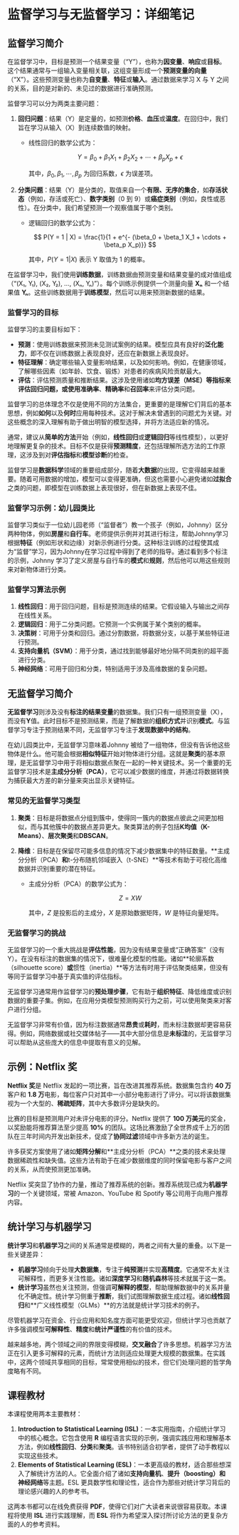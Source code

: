 # 监督学习与无监督学习：详细笔记

## 监督学习简介

在监督学习中，目标是预测一个结果变量（“Y”），也称为**因变量**、**响应**或**目标**。这个结果通常与一组输入变量相关联，这组变量形成一个**预测变量的向量**（“X”）。这些预测变量也称为**自变量**、**特征**或**输入**。通过数据来学习 X 与 Y 之间的关系，目的是对新的、未见过的数据进行准确预测。

监督学习可以分为两类主要问题：
1. **回归问题**：结果（Y）是定量的，如预测**价格**、**血压**或**温度**。在回归中，我们旨在学习从输入（X）到连续数值的映射。
   - 线性回归的数学公式为：
     
     $$
     Y = \beta_0 + \beta_1 X_1 + \beta_2 X_2 + \cdots + \beta_p X_p + \epsilon
     $$
     
     其中，$\beta_0, \beta_1, \cdots, \beta_p$ 为回归系数，$\epsilon$ 为误差项。

2. **分类问题**：结果（Y）是分类的，取值来自一个**有限、无序的集合**，如**存活状态**（例如，存活或死亡）、**数字类别**（0 到 9）或**癌症类别**（例如，良性或恶性）。在分类中，我们希望预测一个观察值属于哪个类别。
   - 逻辑回归的数学公式为：
     
     $$
     P(Y = 1 | X) = \frac{1}{1 + e^{- (\beta_0 + \beta_1 X_1 + \cdots + \beta_p X_p)}}
     $$
     
     其中，$P(Y = 1 | X)$ 表示 Y 取值为 1 的概率。

在监督学习中，我们使用**训练数据**，训练数据由预测变量和结果变量的成对值组成（“(X₁, Y₁), (X₂, Y₂), …, (Xₙ, Yₙ)”）。每个训练示例提供一个测量向量 **Xₙ** 和一个结果值 **Yₙ**。这些训练数据用于**训练模型**，然后可以用来预测新数据的结果。

### 监督学习的目标

监督学习的主要目标如下：
- **预测**：使用训练数据来预测未见测试案例的结果。模型应具有良好的**泛化能力**，即不仅在训练数据上表现良好，还应在新数据上表现良好。
- **特征理解**：确定哪些输入变量影响结果，以及如何影响。例如，在健康领域，了解哪些因素（如年龄、饮食、锻炼）对患者的疾病风险贡献最大。
- **评估**：评估预测质量和推断结果。这涉及使用诸如**均方误差（MSE）**等指标来评估回归问题，或使用**准确率**、**精确率**和**召回率**来评估分类问题。

监督学习的总体理念不仅是使用不同的方法集合，更重要的是理解它们背后的基本思想，例如**如何**以及**何时**应用每种技术。这对于解决未曾遇到的问题尤为关键。对这些概念的深入理解有助于做出明智的模型选择，并将方法适应新的情况。

通常，建议从**简单的方法**开始（例如，**线性回归**或**逻辑回归**等线性模型），以更好地理解更复杂的技术。目标不仅是获得**预测精度**，还包括理解所选方法的工作原理，这涉及到对**评估指标**和**模型诊断**的检查。

监督学习是**数据科学**领域的重要组成部分，随着**大数据**的出现，它变得越来越重要。随着可用数据的增加，模型可以变得更准确，但这也需要小心避免诸如**过拟合**之类的问题，即模型在训练数据上表现很好，但在新数据上表现不佳。

### 监督学习示例：幼儿园类比

监督学习类似于一位幼儿园老师（“监督者”）教一个孩子（例如，Johnny）区分两种物体，例如**房屋**和**自行车**。老师提供示例并对其进行标注，帮助Johnny学习根据**特征**（例如形状和边缘）对新示例进行分类。这种标注训练的过程使其成为“监督”学习，因为Johnny在学习过程中得到了老师的指导。通过看到多个标注的示例，Johnny 学习了定义房屋与自行车的**模式**和**规则**，然后他可以用这些规则来对新物体进行分类。

### 监督学习算法示例

1. **线性回归**：用于回归问题，目标是预测连续的结果。它假设输入与输出之间存在线性关系。
2. **逻辑回归**：用于二分类问题。它预测一个实例属于某个类别的概率。
3. **决策树**：可用于分类和回归。通过分割数据，将数据分支，以基于某些特征进行预测。
4. **支持向量机（SVM）**：用于分类，通过找到能够最好地分隔不同类别的超平面进行分类。
5. **神经网络**：可用于回归和分类，特别适用于涉及高维数据的复杂问题。

## 无监督学习简介

**无监督学习**则涉及没有**标注的结果变量**的数据集。我们只有一组预测变量（X），而没有**Y**值。此时目标不是预测结果，而是了解数据的**组织方式**并识别**模式**。与监督学习专注于预测结果不同，无监督学习专注于**发现数据中的结构**。

在幼儿园类比中，无监督学习意味着Johnny 被给了一组物体，但没有告诉他这些物体是什么。他可能会根据**相似特征**开始对物体进行分组。这就是**聚类**的基本原理，是无监督学习中用于将相似数据点聚在一起的一种关键技术。另一个重要的无监督学习技术是**主成分分析（PCA）**，它可以减少数据的维度，并通过将数据转换为捕获最大方差的新分量来突出显示关键特征。

### 常见的无监督学习类型

1. **聚类**：目标是将数据点分组到簇中，使得同一簇内的数据点彼此之间更加相似，而与其他簇中的数据点差异更大。聚类算法的例子包括**K均值（K-Means）**、**层次聚类**和**DBSCAN**。
2. **降维**：目标是在保留尽可能多信息的情况下减少数据集中的特征数量。**主成分分析（PCA）**和**t-分布随机邻域嵌入（t-SNE）**等技术有助于可视化高维数据并识别重要的潜在特征。
   
   - 主成分分析（PCA）的数学公式为：
     
     $$
     Z = XW
     $$
     
     其中，$Z$ 是投影后的主成分，$X$ 是原始数据矩阵，$W$ 是特征向量矩阵。

### 无监督学习的挑战

无监督学习的一个重大挑战是**评估性能**，因为没有结果变量或“正确答案”（没有 Y）。在没有标注的数据集的情况下，很难量化模型的性能。诸如**轮廓系数（silhouette score）**或**惯性（inertia）**等方法有时用于评估聚类结果，但没有等同于监督学习中基于真实值的评估指标。

无监督学习通常用作监督学习的**预处理步骤**，它有助于**组织特征**、降低维度或识别数据的重要子集。例如，在应用分类模型预测购买行为之前，可以使用聚类来对客户进行分组。

无监督学习非常有价值，因为标注数据通常**昂贵**或**耗时**，而未标注数据却更容易获得。例如，网络数据或社交媒体帖子——其中大部分信息是**未标注**的，无监督学习可以帮助从这些庞大的信息中提取有意义的见解。

## 示例：Netflix 奖

**Netflix 奖**是 Netflix 发起的一项比赛，旨在改进其推荐系统。数据集包含约 **40 万**客户和 **1.8 万**电影，每位客户只对其中一小部分电影进行了评分。可以将该数据集视为一个大型的、**稀疏矩阵**，其中大多数评分是缺失的。

比赛的目标是预测用户对未评分电影的评分。Netflix 提供了 **100 万美元**的奖金，以奖励能将推荐算法至少提高 **10%** 的团队。这场比赛激励了全世界成千上万的团队在三年时间内开发出新技术，促成了**协同过滤**领域中许多新方法的诞生。

许多获奖方案使用了诸如**矩阵分解**和**主成分分析（PCA）**之类的技术来处理数据稀疏性和缺失值。这些方法有助于在减少数据维度的同时保留电影与客户之间的关系，从而使预测更加准确。

Netflix 奖突显了协作的力量，推动了推荐系统的创新。推荐系统现已成为**机器学习**的一个关键领域，常被 Amazon、YouTube 和 Spotify 等公司用于向用户推荐内容。

## 统计学习与机器学习

**统计学习**和**机器学习**之间的关系通常是模糊的，两者之间有大量的重叠。以下是一些关键差异：
- **机器学习**倾向于处理**大数据集**，专注于**纯预测**并实现**高精度**。它通常不太关注可解释性，而更多关注性能。诸如**深度学习**和**随机森林**等技术就属于这一类。
- **统计学习**虽然也关注预测，但强调**可解释的模型**，帮助理解数据中的关系并量化不确定性。统计学习侧重于**推断**，我们试图理解数据生成过程。诸如**线性回归**和**广义线性模型（GLMs）**的方法就是统计学习技术的例子。

尽管机器学习在资金、行业应用和知名度方面可能更受欢迎，但统计学习也贡献了许多强调模型**可解释性**、**精度**和**统计严谨性**的有价值的技术。

越来越多地，两个领域之间的界限变得模糊，**交叉融合**了许多思想。机器学习方法正在引入更多可解释的元素，而统计方法则适应处理更大规模的数据集。在实践中，这两个领域共享相同的目标，常常使用相似的技术，但它们处理问题的哲学角度略有不同。

## 课程教材

本课程使用两本主要教材：
1. **Introduction to Statistical Learning (ISL)**：一本实用指南，介绍统计学习中的核心概念。它包含使用 **R** 编程语言实现的示例，强调实践应用和理解基本方法，例如**线性回归**、**分类**和**聚类**。该书特别适合初学者，提供了动手教程以实现这些技术。
2. **Elements of Statistical Learning (ESL)**：一本更高级的教材，适合那些想深入了解统计方法的人。它全面介绍了诸如**支持向量机**、**提升（boosting）**和**神经网络**等主题。ESL 更具数学性和理论性，适合作为那些对统计学习背后的理论感兴趣的人的参考书。

这两本书都可以在线免费获得 **PDF**，使得它们对广大读者来说很容易获取。本课程将使用 **ISL** 进行实践理解，而 **ESL** 将作为希望深入探讨所讨论方法的更复杂方面的人的参考资料。